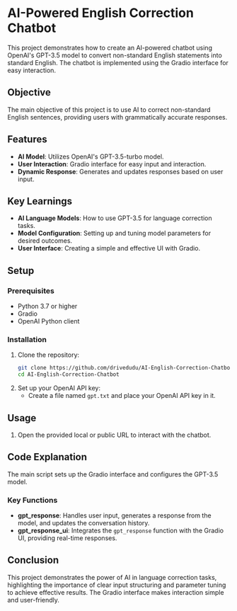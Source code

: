 # AI-Powered English Correction Chatbot

This project demonstrates how to create an AI-powered chatbot using OpenAI's GPT-3.5 model to convert non-standard English statements into standard English. The chatbot is implemented using the Gradio interface for easy interaction.

## Objective

The main objective of this project is to use AI to correct non-standard English sentences, providing users with grammatically accurate responses.

## Features

- **AI Model**: Utilizes OpenAI's GPT-3.5-turbo model.
- **User Interaction**: Gradio interface for easy input and interaction.
- **Dynamic Response**: Generates and updates responses based on user input.

## Key Learnings

- **AI Language Models**: How to use GPT-3.5 for language correction tasks.
- **Model Configuration**: Setting up and tuning model parameters for desired outcomes.
- **User Interface**: Creating a simple and effective UI with Gradio.

## Setup

### Prerequisites

- Python 3.7 or higher
- Gradio
- OpenAI Python client

### Installation

1. Clone the repository:
    ```sh
    git clone https://github.com/drivedudu/AI-English-Correction-Chatbot.git
    cd AI-English-Correction-Chatbot
    ```
2. Set up your OpenAI API key:
    - Create a file named `gpt.txt` and place your OpenAI API key in it.

## Usage

1. Open the provided local or public URL to interact with the chatbot.

## Code Explanation

The main script sets up the Gradio interface and configures the GPT-3.5 model.

### Key Functions

- **gpt_response**: Handles user input, generates a response from the model, and updates the conversation history.
- **gpt_response_ui**: Integrates the `gpt_response` function with the Gradio UI, providing real-time responses.


## Conclusion

This project demonstrates the power of AI in language correction tasks, highlighting the importance of clear input structuring and parameter tuning to achieve effective results. The Gradio interface makes interaction simple and user-friendly.

